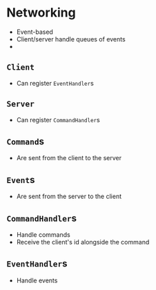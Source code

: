 # Networking
* Event-based
* Client/server handle queues of events
*

## `Client`
* Can register `EventHandler`s

## `Server`
* Can register `CommandHandler`s

## `Command`s
* Are sent from the client to the server

## `Event`s
* Are sent from the server to the client

## `CommandHandler`s
* Handle commands
* Receive the client's id alongside the command

## `EventHandler`s
* Handle events
